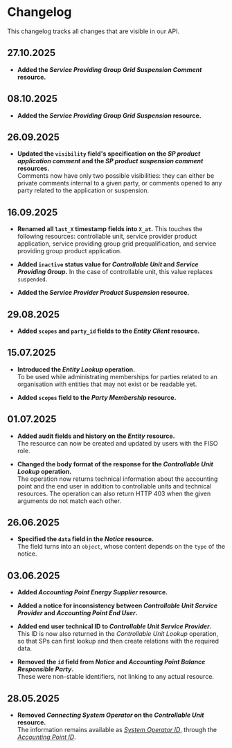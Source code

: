 # Changelog

This changelog tracks all changes that are visible in our API.

<!-- markdownlint-disable MD013 -->
## 27.10.2025

* **Added the _Service Providing Group Grid Suspension Comment_ resource.**

## 08.10.2025

* **Added the _Service Providing Group Grid Suspension_ resource.**

## 26.09.2025

* **Updated the `visibility` field's specification on the _SP product application comment_ and the _SP product suspension comment_ resources.**  
  Comments now have only two possible visibilities: they can either be private
  comments internal to a given party, or comments opened to any party related to
  the application or suspension.

## 16.09.2025

* **Renamed all `last_X` timestamp fields into `X_at`.**
  This touches the following resources: controllable unit, service provider
  product application, service providing group grid prequalification, and
  service providing group product application.

* **Added `inactive` status value for _Controllable Unit_ and _Service Providing Group_.**
  In the case of controllable unit, this value replaces `suspended`.

* **Added the _Service Provider Product Suspension_ resource.**

## 29.08.2025

* **Added `scopes` and `party_id` fields to the _Entity Client_ resource.**  

## 15.07.2025

* **Introduced the _Entity Lookup_ operation.**  
  To be used while administrating memberships for parties related to an
  organisation with entities that may not exist or be readable yet.

* **Added `scopes` field to the _Party Membership_ resource.**

## 01.07.2025

* **Added audit fields and history on the _Entity_ resource.**  
  The resource can now be created and updated by users with the FISO role.

* **Changed the body format of the response for the _Controllable Unit Lookup_ operation.**  
  The operation now returns technical information about the accounting point and
  the end user in addition to controllable units and technical resources.
  The operation can also return HTTP 403 when the given arguments do not match
  each other.

## 26.06.2025

* **Specified the `data` field in the _Notice_ resource.**  
  The field turns into an `object`, whose content depends on the `type` of the
  notice.

## 03.06.2025

* **Added _Accounting Point Energy Supplier_ resource.**

* **Added a notice for inconsistency between _Controllable Unit Service Provider_ and _Accounting Point End User_.**

* **Added end user technical ID to _Controllable Unit Service Provider_.**  
  This ID is now also returned in the _Controllable Unit Lookup_ operation, so
  that SPs can first lookup and then create relations with the required data.

* **Removed the `id` field from _Notice_ and _Accounting Point Balance Responsible Party_.**  
  These were non-stable identifiers, not linking to any actual resource.

## 28.05.2025

* **Removed _Connecting System Operator_ on the _Controllable Unit_ resource.**  
  The information remains available as [_System Operator ID_](resources/accounting_point.md#field-system_operator_id),
  through the [_Accounting Point ID_](resources/controllable_unit.md#field-accounting_point_id).
